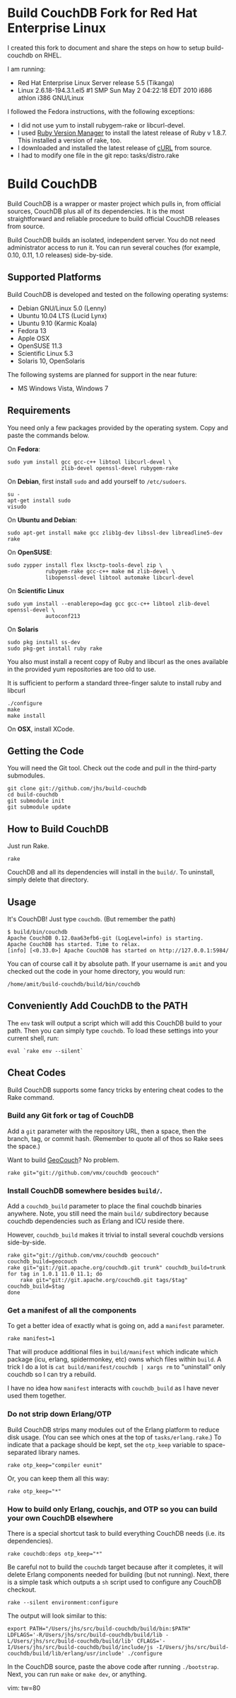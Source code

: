 Build CouchDB Fork for Red Hat Enterprise Linux
===============================================

I created this fork to document and share the steps on how to setup build-couchdb on RHEL.

I am running: 

 * Red Hat Enterprise Linux Server release 5.5 (Tikanga) 
 * Linux 2.6.18-194.3.1.el5 #1 SMP Sun May 2 04:22:18 EDT 2010 i686 athlon i386 GNU/Linux

I followed the Fedora instructions, with the following exceptions:

 * I did not use yum to install rubygem-rake or libcurl-devel.
 * I used [Ruby Version Manager][rvm] to install the latest release of Ruby v 1.8.7.  This installed a version of rake, too.
 * I downloaded and installed the latest release of [cURL][curl] from source.
 * I had to modify one file in the git repo: tasks/distro.rake

[rvm]: http://rvm.beginrescueend.com
[curl]: http://curl.haxx.se/docs/install.html

Build CouchDB
=============

Build CouchDB is a wrapper or master project which pulls in, from official
sources, CouchDB plus all of its dependencies. It is the most straightforward
and reliable procedure to build official CouchDB releases from source.

Build CouchDB builds an isolated, independent server. You do not need
administrator access to run it. You can run several couches (for example, 0.10,
0.11, 1.0 releases) side-by-side.

## Supported Platforms

Build CouchDB is developed and tested on the following operating systems:

 * Debian GNU/Linux 5.0 (Lenny)
 * Ubuntu 10.04 LTS (Lucid Lynx)
 * Ubuntu 9.10 (Karmic Koala)
 * Fedora 13
 * Apple OSX
 * OpenSUSE 11.3
 * Scientific Linux 5.3
 * Solaris 10, OpenSolaris

The following systems are planned for support in the near future:

 * MS Windows Vista, Windows 7

## Requirements

You need only a few packages provided by the operating system. Copy and paste
the commands below.

On **Fedora**:

    sudo yum install gcc gcc-c++ libtool libcurl-devel \
                     zlib-devel openssl-devel rubygem-rake

On **Debian**, first install `sudo` and add yourself to `/etc/sudoers`.

    su -
    apt-get install sudo
    visudo

On **Ubuntu and Debian**:

    sudo apt-get install make gcc zlib1g-dev libssl-dev libreadline5-dev rake

On **OpenSUSE**:

    sudo zypper install flex lksctp-tools-devel zip \
				rubygem-rake gcc-c++ make m4 zlib-devel \
				libopenssl-devel libtool automake libcurl-devel

On **Scientific Linux**

    sudo yum install --enablerepo=dag gcc gcc-c++ libtool zlib-devel openssl-devel \
				autoconf213

On **Solaris**

    sudo pkg install ss-dev
    sudo pkg-get install ruby rake

You also must install a recent copy of Ruby and libcurl as the ones
available in the provided yum repositories are too old to use.

It is sufficient to perform a standard three-finger salute to install
ruby and libcurl

    ./configure
    make
    make install

On **OSX**, install XCode.


## Getting the Code

You will need the Git tool. Check out the code and pull in the third-party
submodules.

    git clone git://github.com/jhs/build-couchdb
    cd build-couchdb
    git submodule init
    git submodule update

## How to Build CouchDB

Just run Rake.

    rake

CouchDB and all its dependencies will install in the `build/`. To uninstall,
simply delete that directory.

## Usage

It's CouchDB! Just type `couchdb`. (But remember the path)

    $ build/bin/couchdb
    Apache CouchDB 0.12.0aa63efb6-git (LogLevel=info) is starting.
    Apache CouchDB has started. Time to relax.
    [info] [<0.33.0>] Apache CouchDB has started on http://127.0.0.1:5984/

You can of course call it by absolute path. If your username is `amit` and you
checked out the code in your home directory, you would run:

    /home/amit/build-couchdb/build/bin/couchdb

## Conveniently Add CouchDB to the PATH

The `env` task will output a script which will add this CouchDB build to your
path. Then you can simply type `couchdb`. To load these settings into your
current shell, run:

    eval `rake env --silent`

## Cheat Codes

Build CouchDB supports some fancy tricks by entering cheat codes to the Rake
command.

### Build any Git fork or tag of CouchDB

Add a `git` parameter with the repository URL, then a space, then the branch,
tag, or commit hash. (Remember to quote all of thos so Rake sees the space.)

Want to build [GeoCouch][geocouch]? No problem.

    rake git="git://github.com/vmx/couchdb geocouch"

### Install CouchDB somewhere besides `build/`.

Add a `couchdb_build` parameter to place the final couchdb binaries anywhere.
Note, you still need the main `build/` subdirectory because couchdb dependencies
such as Erlang and ICU reside there.

However, `couchdb_build` makes it trivial to install several couchdb versions
side-by-side.

    rake git="git://github.com/vmx/couchdb geocouch" couchdb_build=geocouch
    rake git="git://git.apache.org/couchdb.git trunk" couchdb_build=trunk
    for tag in 1.0.1 11.0 11.1; do
        rake git="git://git.apache.org/couchdb.git tags/$tag" couchdb_build=$tag
    done

### Get a manifest of all the components

To get a better idea of exactly what is going on, add a `manifest` parameter.

    rake manifest=1

That will produce additional files in `build/manifest` which indicate which
package (icu, erlang, spidermonkey, etc) owns which files within `build`. A
trick I do a lot is `cat build/manifest/couchdb | xargs rm` to "uninstall" only
couchdb so I can try a rebuild.

I have no idea how `manifest` interacts with `couchdb_build` as I have never
used them together.

 [geocouch]: http://vmx.cx/cgi-bin/blog/index.cgi/geocouch-the-future-is-now:2010-05-03:en,CouchDB,Python,Erlang,geo

### Do not strip down Erlang/OTP

Build CouchDB strips many modules out of the Erlang platform to reduce disk
usage. (You can see which ones at the top of `tasks/erlang.rake`.) To indicate
that a package should be kept, set the `otp_keep` variable to space-separated
library names.

    rake otp_keep="compiler eunit"

Or, you can keep them all this way:

    rake otp_keep="*"

### How to build only Erlang, couchjs, and OTP so you can build your own CouchDB elsewhere

There is a special shortcut task to build everything CouchDB needs (i.e. its dependencies).

    rake couchdb:deps otp_keep="*"

Be careful not to build the `couchdb` target because after it completes, it will delete Erlang components needed for building (but not running).
Next, there is a simple task which outputs a `sh` script used to configure any CouchDB checkout.

    rake --silent environment:configure

The output will look similar to this:

    export PATH="/Users/jhs/src/build-couchdb/build/bin:$PATH"
    LDFLAGS='-R/Users/jhs/src/build-couchdb/build/lib -L/Users/jhs/src/build-couchdb/build/lib' CFLAGS='-I/Users/jhs/src/build-couchdb/build/include/js -I/Users/jhs/src/build-couchdb/build/lib/erlang/usr/include' ./configure

In the CouchDB source, paste the above code after running `./bootstrap`. Next, you can run `make` or `make dev`, or anything.

vim: tw=80
